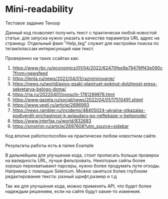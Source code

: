 # Mini-readability
Тестовое задание Тензор

Данный код позволяет получить текст с практически любой новостой статьи. 
для запуска нужно указать в качестве параметра URL адрес на страницу. 
Отдельный фаил "Help_teg" cлужит для настройки поиска по тегам/классам интерисующий нам текст.

Проверенно на таких ссайтах как:
1) https://www.rbc.ru/economics/01/04/2022/62470fee9a79476ff43e090c?from=newsfeed
2) https://lenta.ru/news/2022/04/01/razminirovanie/
3) https://news.ru/world/axios-psaki-planiruet-pokinut-dolzhnost-press-sekretarya-belogo-doma/
4) https://ria.ru/20220401/ovoschi-1781299976.html
5) https://www.gazeta.ru/social/news/2022/04/01/17510491.shtml
6) https://www.vesti.ru/article/2696993
7) https://news.rambler.ru/incidents/48405024-ukraina-otkazalas-podtverdit-prichastnost-k-aviaudaru-po-neftebaze-v-belgorode/
8) https://www.interfax.ru/world/832683
9) https://smotrim.ru/article/2697608?utm_source=sidebar

Код вполне работоспособен на практически любом новостном сайте.

Результаты работы есть в папке Example


В дальнейшим для улучшении кода, стоит прописать больше проверок на валидность URL, лучше фильтровать. 
Некоторые сайты более хорошо перехватывают парсеры, нужно более продумать пути отходы. Например с помощью Selenium.
Можно заняться более глубоким редактирование текста: разный шрифт,размер и т.д

Так же для улучшения кода, можно применять API, что будет более надеждым решением, если на сайте будут какие-то изменеия.
